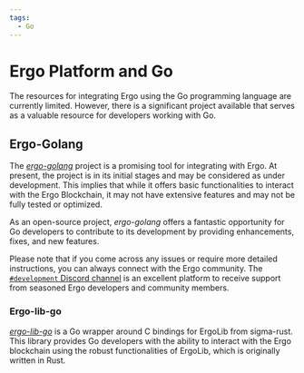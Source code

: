 ```yaml
---
tags:
  - Go
---
```


# Ergo Platform and Go 

The resources for integrating Ergo using the Go programming language are currently limited. However, there is a significant project available that serves as a valuable resource for developers working with Go.

## Ergo-Golang

The [*ergo-golang*](https://github.com/azhiganov/ergo-golang) project is a promising tool for integrating with Ergo. At present, the project is in its initial stages and may be considered as under development. This implies that while it offers basic functionalities to interact with the Ergo Blockchain, it may not have extensive features and may not be fully tested or optimized.

As an open-source project, *ergo-golang* offers a fantastic opportunity for Go developers to contribute to its development by providing enhancements, fixes, and new features.

Please note that if you come across any issues or require more detailed instructions, you can always connect with the Ergo community. The [`#development` Discord channel](https://discord.gg/kj7s7nb) is an excellent platform to receive support from seasoned Ergo developers and community members.

### Ergo-lib-go

[*ergo-lib-go*](https://github.com/sigmaspace-io/ergo-lib-go/tree/main) is a Go wrapper around C bindings for ErgoLib from sigma-rust. This library provides Go developers with the ability to interact with the Ergo blockchain using the robust functionalities of ErgoLib, which is originally written in Rust.

